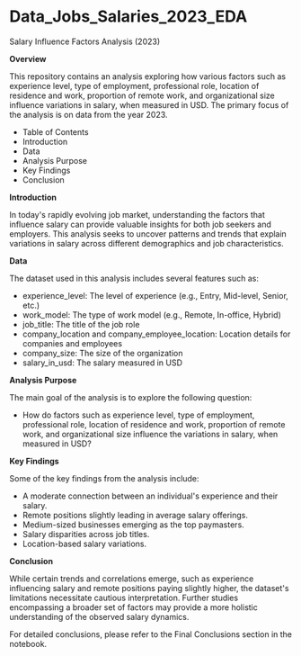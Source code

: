# Data_Jobs_Salaries_2023_EDA

Salary Influence Factors Analysis (2023)

**Overview**

This repository contains an analysis exploring how various factors such as experience level, type of employment, professional role, location of residence and work, proportion of remote work, and organizational size influence variations in salary, when measured in USD. The primary focus of the analysis is on data from the year 2023.

* Table of Contents
* Introduction
* Data
* Analysis Purpose
* Key Findings
* Conclusion


**Introduction**

In today's rapidly evolving job market, understanding the factors that influence salary can provide valuable insights for both job seekers and employers. This analysis seeks to uncover patterns and trends that explain variations in salary across different demographics and job characteristics.

**Data**

The dataset used in this analysis includes several features such as:

* experience_level: The level of experience (e.g., Entry, Mid-level, Senior, etc.)
* work_model: The type of work model (e.g., Remote, In-office, Hybrid)
* job_title: The title of the job role
* company_location and company_employee_location: Location details for companies and employees
* company_size: The size of the organization
* salary_in_usd: The salary measured in USD

**Analysis Purpose**

The main goal of the analysis is to explore the following question:

* How do factors such as experience level, type of employment, professional role, location of residence and work, proportion of remote work, and organizational size influence the variations in salary, when measured in USD?

**Key Findings**

Some of the key findings from the analysis include:

* A moderate connection between an individual's experience and their salary.
* Remote positions slightly leading in average salary offerings.
* Medium-sized businesses emerging as the top paymasters.
* Salary disparities across job titles.
* Location-based salary variations.


**Conclusion**

While certain trends and correlations emerge, such as experience influencing salary and remote positions paying slightly higher, the dataset's limitations necessitate cautious interpretation. Further studies encompassing a broader set of factors may provide a more holistic understanding of the observed salary dynamics.

For detailed conclusions, please refer to the Final Conclusions section in the notebook.
